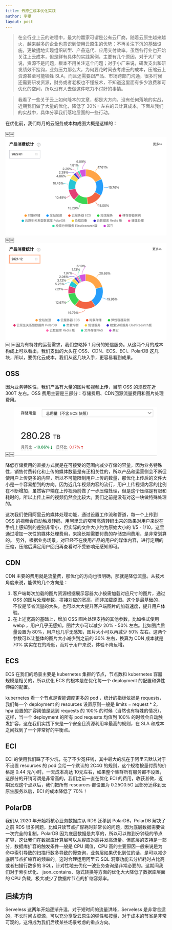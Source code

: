 ```yaml
---
title: 云原生成本优化实践
author: 李攀
layout: post
---
```


> 在全行业上云的进程中，最大的赢家可谓是公有云厂商，随着云原生越来越火，越来越多的企业也意识到使用云原生的优势：不再关注下沉的基础设施，更敏捷地实现组织转型、产品迭代、应用交付效率。虽然各行业也开始关注上云成本，但是鲜有具体的实践案例，主要有几个原因，对于大厂来说，资源不是问题，根本不用关注这个问题；对于小厂来说，研发支出和研发绩效不挂钩，业务压力那么大，为何要花时间去考虑云的成本，压缩云上资源甚至可能牺牲 SLA，而且还需要跟产品、市场跨部门沟通，很多时候还需要研发资源，财务或者老板也不懂技术，不知道这里面有多少浪费和可优化的空间，所以没有人去做这件吃力不讨好的事情。

> 我看了一些关于云上如何降本的文章，都是大方向，没有任何落地的实战，近期我们做了大量的优化，降低了 30%+ 左右的云计算成本，下面从我们的实战中，具体分享我们落地层面的一些行动。

在优化前，我们每月的云服务成本构成图大概是这样的：

￼￼![2022-03-cost-1](../img/2022-03-cost-1.png)
￼￼![2022-03-cost-2](../img/2022-03-cost-2.png)
￼
￼因为有特殊的运营需求，我们忽略掉 1 月份的短信服务。从这两个月的成本构成上可以看出，我们支出的大头在 OSS、CDN、ECS、ECI、PolarDB 这几块，所以，要优化云成本，我们从这几块入手，更容易看到成果。

## OSS
因为业务特殊性，我们产品有大量的图片和视频上传，目前 OSS 的规模在近 300T 左右。OSS 费用主要是三部分：存储费用、CDN回源流量费用和图片处理费用。

￼￼![2022-03-oss](../img/2022-03-oss.png)

降低存储费用的直接方式就是在可接受的范围内减少存储的容量，因为业务特殊性，销售付费转化和上传的媒体数量是有正相关性的，所以产品和运营侧会不断促使用户上传更多的内容，所以不可能限制用户上传的数量，那优化上传后的文件大小是一个容易想到的方向。因为近几年视频内容的流行，用户上传视频内容的比例在不断增加，虽然客户端在上传视频前做了一步压缩处理，但是这个压缩是有限和耗时的，所以上传上来的视频仍然会比较大。我们之前是没有对这一块做特殊处理的。

这次我们使用阿里云的媒体处理功能，通过设置工作流和管道，每一个上传到 OSS 的视频会自动触发转码，用阿里云的窄带高清转码出来的效果对用户来说在手机上感知到的差别非常小，但实际的文件大小约为原始大小的 1/5 - 1/10，这里通过增加一次性的媒体处理费用，来换长期需要付费的存储空间费用，是非常划算的。
另外，根据业务场景，对已经不在使用产品的用户的媒体内容，进行定期的压缩，压缩后满足用户回归再查看时不受影响无感知即可。

## CDN
CDN 主要的费用就是流量费，那优化的方向也很明确，那就是降低流量。从技术角度来说，能做的几个方向是：

1. 客户端每次加载的图片资源根据展示容器大小按需加载对应尺寸的图片，通过 OSS 的图片处理参数，拼接对应的宽高，而非加载原图。这个是最基础的，不仅是节省流量的大头，也可以大大提升客户端图片的加载速度，提升用户体验。
2. 在上述宽高的基础上，增加 OSS 图片处理支持的其他参数，比如格式使用 webp ，用户几乎无感知，图片大小可以减少 20% - 50% 左右。比如图片质量设置为 80%，用户也几乎无感知，图片大小可以再减少 50% 左右。这两个参数可以让整体的图片大小减少到之前的 30% 左右，换算为 CDN 成本就是 70% 实实在在的降低，而对于用户来说，体验不降反增。

## ECS
ECS 在我们的场景主要是 kubernetes 集群的节点，节点数和 kubernetes 容器规模是相关的，所以优化 ECS 的根本是在优化每一个 deployment 的配置和弹性伸缩的配置。

kubernetes 看一个节点是否能调度更多的 pod ，统计的指标依据是 requests，我们每一个 deployment 的 resources 设置原则一般是 limits = request * 2，hpa 设置的扩容阈值是达到 requests 的 100% 的时候（当然也有特殊的情况），这样，当一个  deployment 的所有 pod requests 均值到 100% 的时候会自动触发扩容，这在我们实践下来是一个安全且资源利用率最高的规则，在 SLA 和成本之间找到了一个非常好的平衡点。

## ECI
ECI 的使用我们踩了不少坑，花了不少冤枉钱，其中最大的坑在于阿里云默认对于不设置 resources 的 pod 会给一个默认的 2C4G 的规则，这个规格按量付费的价格是 0.44 元/小时，一天成本高达 10元左右，如果整个集群所有服务都不设置，这部分的开销可谓是非常高的，我们之前一直在优化 ECI 的费用，收获甚微，近期发现这个点以后，我们把所有 resources 都设置为 0.25C0.5G 且部分迁移到云原生服务以后，ECI 的成本降低了 70%！

## PolarDB
我们从 2020 年开始将核心业务数据库从 RDS 迁移到 PolarDB，PolarDB 解决了之前 RDS 很多问题，比如只读节点扩容耗时非常长的问题，因为底层数据需要做一次完全的复制，PolarDB 因为底层数据是共享的，所以可以做到分钟级的节点扩容，这让我们在数据库计算层可以从容应对高并发高流量。但底层的支持是一部分，数据库扩容的触发条件一般是 CPU 阈值，CPU 高的主要原因一般来说是为命中索引导致的扫描行数多导致的慢查询，业务层如果优化到位的话，是可以减少底层节点扩缩容的频率的。这时合理运用阿里云 SQL 洞察功能去分析耗时占比高或者扫描行数多的 SQL，针对性地去优化一波业务查询是非常必要的。这期间我们对于索引优化、 json_contains、隐式转换等方面的优化大大降低了数据库层面的 CPU 负载，极大减少了数据库节点的扩缩容频率。

## 后续方向 
Serveless 这两年开始逐渐升温，对于短时间的流量洪峰，Serveless 是非常合适的，不长时间占资源，可以充分享受云原生的弹性和按量，对于成本的节省是非常可观的，这将成为我们后续某些场景考虑的重点方向。
